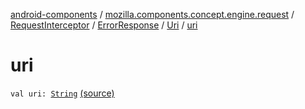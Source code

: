 [android-components](../../../../index.md) / [mozilla.components.concept.engine.request](../../../index.md) / [RequestInterceptor](../../index.md) / [ErrorResponse](../index.md) / [Uri](index.md) / [uri](./uri.md)

# uri

`val uri: `[`String`](https://kotlinlang.org/api/latest/jvm/stdlib/kotlin/-string/index.html) [(source)](https://github.com/mozilla-mobile/android-components/blob/master/components/concept/engine/src/main/java/mozilla/components/concept/engine/request/RequestInterceptor.kt#L48)